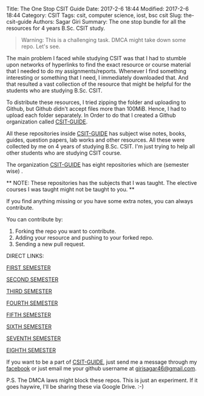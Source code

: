 Title: The One Stop CSIT Guide
Date: 2017-2-6 18:44
Modified: 2017-2-6 18:44
Category: CSIT
Tags: csit, computer science, iost, bsc csit
Slug: the-csit-guide
Authors: Sagar Giri
Summary: The one stop bundle for all the resources for 4 years B.Sc. CSIT study. 

> Warning: This is a challenging task. DMCA might take down some repo. Let's see.

The main problem I faced while studying CSIT was that I had to stumble upon networks of hyperlinks to find the exact resource or course material that I needed to do my assignments/reports. Whenever I find something interesting or something that I need, I immediately downloaded that. And that resulted a vast collection of the resource that might be helpful for the students who are studying B.Sc. CSIT.

To distribute these resources, I tried zipping the folder and uploading to Github, but Github didn't accept files more than 100MiB. Hence, I had to upload each folder separately. In Order to do that I created a Github organization called [CSIT-GUIDE].

All these repositories inside [CSIT-GUIDE] has subject wise notes, books, guides, question papers, lab works and other resources. All these were collected by me on 4 years of studying B.Sc. CSIT. I'm just trying to help all other students who are studying CSIT course.

The organization [CSIT-GUIDE] has eight repositories which are (semester wise) .

** NOTE: These repositories has the subjects that I was taught. The elective courses I was taught might not be taught to you. ** 

If you find anything missing or you have some extra notes, you can always contribute. 

You can contribute by:

1. Forking the repo you want to contribute.
2. Adding your resource and pushing to your forked repo.
3. Sending a new pull request.


DIRECT LINKS:

[FIRST SEMESTER](https://github.com/CSIT-GUIDE/FIRST_SEMESTER)

[SECOND SEMESTER](https://github.com/CSIT-GUIDE/SECOND_SEMESTER)

[THIRD SEMESTER](https://github.com/CSIT-GUIDE/THIRD_SEMESTER)

[FOURTH SEMESTER](https://github.com/CSIT-GUIDE/FOURTH_SEMESTER)

[FIFTH SEMESTER](https://github.com/CSIT-GUIDE/FIFTH_SEMESTER)

[SIXTH SEMESTER](https://github.com/CSIT-GUIDE/SIXTH_SEMESTER)

[SEVENTH SEMESTER](https://github.com/CSIT-GUIDE/SEVENTH_SEMESTER)

[EIGHTH SEMESTER](https://github.com/CSIT-GUIDE/EIGHTH_SEMESTER)

If you want to be a part of [CSIT-GUIDE], just send me a message through my [facebook](https://facebook.com/girisagar46) or just email me your github username at girisagar46@gmail.com.

P.S. The DMCA laws might block these repos. This is just an experiment. If it goes haywire, I'll be sharing these via Google Drive. :-)

[CSIT-GUIDE]: <https://github.com/CSIT-GUIDE>